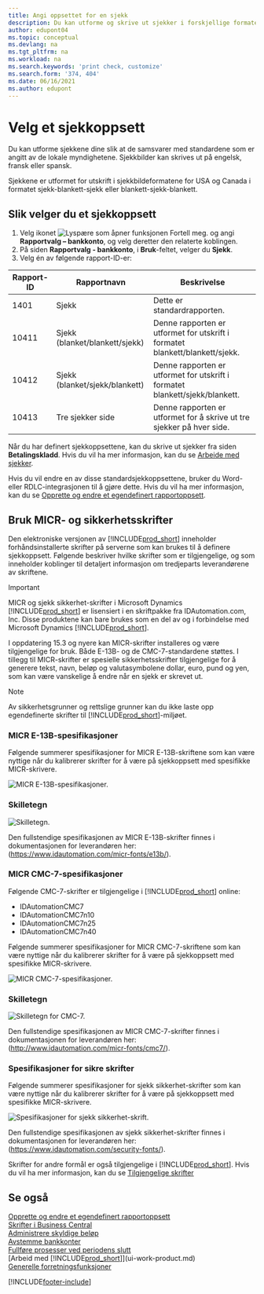 ```yaml
---
title: Angi oppsettet for en sjekk
description: Du kan utforme og skrive ut sjekker i forskjellige formater for å følge standarder angitt av lokale myndigheter.
author: edupont04
ms.topic: conceptual
ms.devlang: na
ms.tgt_pltfrm: na
ms.workload: na
ms.search.keywords: 'print check, customize'
ms.search.form: '374, 404'
ms.date: 06/16/2021
ms.author: edupont
---
```

# Velg et sjekkoppsett

Du kan utforme sjekkene dine slik at de samsvarer med standardene som er angitt av de lokale myndighetene. Sjekkbilder kan skrives ut på engelsk, fransk eller spansk.

Sjekkene er utformet for utskrift i sjekkbildeformatene for USA og Canada i formatet sjekk-blankett-sjekk eller blankett-sjekk-blankett.

## Slik velger du et sjekkoppsett

1. Velg ikonet ![Lyspære som åpner funksjonen Fortell meg.](media/ui-search/search_small.png "Fortell hva du vil gjøre") og angi **Rapportvalg – bankkonto**, og velg deretter den relaterte koblingen.
2. På siden **Rapportvalg - bankkonto**, i **Bruk**-feltet, velger du **Sjekk**.
3. Velg én av følgende rapport-ID-er:

| Rapport-ID | Rapportnavn | Beskrivelse |
| --- | --- | --- |
| 1401 |Sjekk |Dette er standardrapporten. |
| 10411 |Sjekk (blanket/blankett/sjekk) |Denne rapporten er utformet for utskrift i formatet blankett/blankett/sjekk. |
| 10412 |Sjekk (blanket/sjekk/blankett) |Denne rapporten er utformet for utskrift i formatet blankett/sjekk/blankett. |
| 10413 |Tre sjekker side |Denne rapporten er utformet for å skrive ut tre sjekker på hver side. |

Når du har definert sjekkoppsettene, kan du skrive ut sjekker fra siden **Betalingskladd**. Hvis du vil ha mer informasjon, kan du se [Arbeide med sjekker](payables-how-work-checks.md).

Hvis du vil endre en av disse standardsjekkoppsettene, bruker du Word- eller RDLC-integrasjonen til å gjøre dette. Hvis du vil ha mer informasjon, kan du se [Opprette og endre et egendefinert rapportoppsett](ui-how-create-custom-report-layout.md).

## Bruk MICR- og sikkerhetsskrifter
Den elektroniske versjonen av [!INCLUDE[prod_short](includes/prod_short.md)] inneholder forhåndsinstallerte skrifter på serverne som kan brukes til å definere sjekkoppsett. Følgende beskriver hvilke skrifter som er tilgjengelige, og som inneholder koblinger til detaljert informasjon om tredjeparts leverandørene av skriftene.

> [!Important]
> MICR og sjekk sikkerhet-skrifter i Microsoft Dynamics [!INCLUDE[prod_short](includes/prod_short.md)] er lisensiert i en skriftpakke fra IDAutomation.com, Inc. Disse produktene kan bare brukes som en del av og i forbindelse med Microsoft Dynamics [!INCLUDE[prod_short](includes/prod_short.md)].

I oppdatering 15.3 og nyere kan MICR-skrifter installeres og være tilgjengelige for bruk. Både E-13B- og de CMC-7-standardene støttes. I tillegg til MICR-skrifter er spesielle sikkerhetsskrifter tilgjengelige for å generere tekst, navn, beløp og valutasymbolene dollar, euro, pund og yen, som kan være vanskelige å endre når en sjekk er skrevet ut.

> [!NOTE]
> Av sikkerhetsgrunner og rettslige grunner kan du ikke laste opp egendefinerte skrifter til [!INCLUDE[prod_short](includes/prod_short.md)]-miljøet.

### MICR E-13B-spesifikasjoner

Følgende summerer spesifikasjoner for MICR E-13B-skriftene som kan være nyttige når du kalibrerer skrifter for å være på sjekkoppsett med spesifikke MICR-skrivere.

![MICR E-13B-spesifikasjoner.](media/font_MICR_E-13B_Specifications.png "MICR E-13B-spesifikasjoner")

### Skilletegn

![Skilletegn.](media/font-micr-letters.png "Skilletegn")

Den fullstendige spesifikasjonen av MICR E-13B-skrifter finnes i dokumentasjonen for leverandøren her: (https://www.idautomation.com/micr-fonts/e13b/).

### MICR CMC-7-spesifikasjoner

Følgende CMC-7-skrifter er tilgjengelige i [!INCLUDE[prod_short](includes/prod_short.md)] online:

- IDAutomationCMC7
- IDAutomationCMC7n10
- IDAutomationCMC7n25
- IDAutomationCMC7n40

Følgende summerer spesifikasjoner for MICR CMC-7-skriftene som kan være nyttige når du kalibrerer skrifter for å være på sjekkoppsett med spesifikke MICR-skrivere.

![MICR CMC-7-spesifikasjoner.](media/font_MICR_CMC-7_Specifications.png "MICR CMC-7-spesifikasjoner")

### Skilletegn

![Skilletegn for CMC-7.](media/font-cmc7-letters.png "Skilletegn for CMC-7")

Den fullstendige spesifikasjonen av MICR CMC-7-skrifter finnes i dokumentasjonen for leverandøren her: (http://www.idautomation.com/micr-fonts/cmc7/).

### Spesifikasjoner for sikre skrifter

Følgende summerer spesifikasjoner for sjekk sikkerhet-skrifter som kan være nyttige når du kalibrerer skrifter for å være på sjekkoppsett med spesifikke MICR-skrivere.

![Spesifikasjoner for sjekk sikkerhet-skrift.](media/font_check-security-font_Specifications.png "Spesifikasjoner for sjekk sikkerhet-skrift")

Den fullstendige spesifikasjonen av sjekk sikkerhet-skrifter finnes i dokumentasjonen for leverandøren her: (https://www.idautomation.com/security-fonts/).

Skrifter for andre formål er også tilgjengelige i [!INCLUDE[prod_short](includes/prod_short.md)]. Hvis du vil ha mer informasjon, kan du se [Tilgjengelige skrifter](ui-fonts.md)

## Se også

[Opprette og endre et egendefinert rapportoppsett](ui-how-create-custom-report-layout.md)  
[Skrifter i Business Central](ui-fonts.md)  
[Administrere skyldige beløp](payables-manage-payables.md)  
[Avstemme bankkonter](bank-manage-bank-accounts.md)   
[Fullføre prosesser ved periodens slutt](year-how-complete-period-end-processes.md)  
[Arbeid med [!INCLUDE[prod_short](includes/prod_short.md)]](ui-work-product.md)  
[Generelle forretningsfunksjoner](ui-across-business-areas.md)


[!INCLUDE[footer-include](includes/footer-banner.md)]
